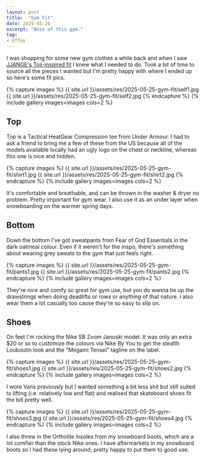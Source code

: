 ```yaml
---
layout: post
title:  "Gym Fit"
date: 2025-05-26
excerpt: "Boss of this gym."
tag:
- Effay
---
```


I was shopping for some new gym clothes a while back and when I saw [JJANGE's Toji-inspired fit](https://www.youtube.com/shorts/cmwSFrgMjBM) I knew what I needed to do. Took a bit of time to source all the pieces I wanted but I'm pretty happy with where I ended up so here's some fit pics.

{% capture images %}
    {{ site.url }}/assets/res/2025-05-25-gym-fit/self1.jpg
    {{ site.url }}/assets/res/2025-05-25-gym-fit/self2.jpg
{% endcapture %}
{% include gallery images=images cols=2 %}

## Top

Top is a Tactical HeatGear Compression tee from Under Armour. I had to ask a friend to bring me a few of these from the US because all of the models available locally had an ugly logo on the chest or neckline, whereas this one is nice and hidden.

{% capture images %}
    {{ site.url }}/assets/res/2025-05-25-gym-fit/shirt1.jpg
    {{ site.url }}/assets/res/2025-05-25-gym-fit/shirt2.jpg
{% endcapture %}
{% include gallery images=images cols=2 %}

It's comfortable and breathable, and can be thrown in the washer & dryer no problem. Pretty important for gym wear. I also use it as an under layer when snowboarding on the warmer spring days.

## Bottom

Down the bottom I've got sweatpants from Fear of God Essentials in the dark oatmeal colour. Even if it weren't for the inspo, there's something about wearing grey sweats to the gym that just feels right.

{% capture images %}
    {{ site.url }}/assets/res/2025-05-25-gym-fit/pants1.jpg
    {{ site.url }}/assets/res/2025-05-25-gym-fit/pants2.jpg
{% endcapture %}
{% include gallery images=images cols=2 %}

They're nice and comfy so great for gym use, but you do wanna tie up the drawstrings when doing deadlifts or rows or anything of that nature. I also wear them a lot casually too cause they're so easy to slip on.

## Shoes

On feet I'm rocking the Nike SB Zoom Janoski model. It was only an extra $20 or so to customize the colours via Nike By You to get the stealth Louboutin look and the "Megami Tensei" tagline on the label.

{% capture images %}
    {{ site.url }}/assets/res/2025-05-25-gym-fit/shoes1.jpg
    {{ site.url }}/assets/res/2025-05-25-gym-fit/shoes2.jpg
{% endcapture %}
{% include gallery images=images cols=2 %}

I wore Vans previously but I wanted something a bit less shit but still suited to lifting (i.e. relatively low and flat) and realised that skateboard shoes fit the bill pretty well.

{% capture images %}
    {{ site.url }}/assets/res/2025-05-25-gym-fit/shoes3.jpg
    {{ site.url }}/assets/res/2025-05-25-gym-fit/shoes4.jpg
{% endcapture %}
{% include gallery images=images cols=2 %}

I also threw in the Ortholite insoles from my snowboard boots, which are a lot comfier than the stock Nike ones. I have aftermarkets in my snowboard boots so I had these lying around; pretty happy to put them to good use.
